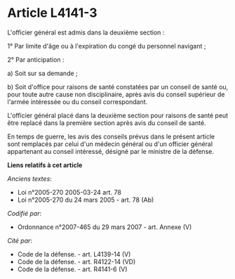 # Article L4141-3

L'officier général est admis dans la deuxième section  :

1° Par limite d'âge ou à l'expiration du congé du personnel navigant ;

2° Par anticipation :

a) Soit sur sa demande ;

b) Soit d'office pour raisons de santé constatées par un conseil de santé ou, pour toute autre cause non disciplinaire, après
avis du conseil supérieur de l'armée intéressée ou du conseil correspondant.

L'officier général placé dans la deuxième section pour raisons de santé peut être replacé dans la première section après avis
du conseil de santé.

En temps de guerre, les avis des conseils prévus dans le présent article sont remplacés par celui d'un médecin général ou
d'un officier général appartenant au conseil intéressé, désigné par le ministre de la défense.

**Liens relatifs à cet article**

_Anciens textes_:

  - Loi n°2005-270 2005-03-24 art. 78
  - Loi n°2005-270 du 24 mars 2005 - art. 78 (Ab)

_Codifié par_:

  - Ordonnance n°2007-465 du 29 mars 2007 - art. Annexe (V)

_Cité par_:

  - Code de la défense. - art. L4139-14 (V)
  - Code de la défense. - art. R4122-14 (VD)
  - Code de la défense. - art. R4141-6 (V)
